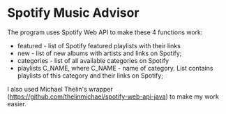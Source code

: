 # Spotify Music Advisor

The program uses Spotify Web API to make these 4 functions work:
 - featured - list of Spotify featured playlists with their links
 - new - list of new albums with artists and links on Spotify;
 - categories - list of all available categories on Spotify
 - playlists C_NAME, where C_NAME - name of category. List contains playlists of this category and their links on Spotify;

I also used Michael Thelin's wrapper (https://github.com/thelinmichael/spotify-web-api-java) to make my work easier.
